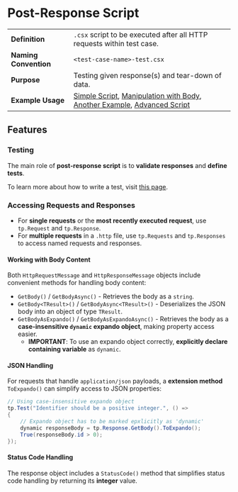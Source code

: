# Post-Response Script

|   |   |
|----------------------|----------------|
| **Definition**       | `.csx` script to be executed after all HTTP requests within test case. |
| **Naming Convention** | `<test-case-name>-test.csx` |
| **Purpose**         | Testing given response(s) and tear-down of data. |
| **Example Usage**         | [Simple Script](https://github.com/Kros-sk/TeaPie/blob/master/demo/Tests/1.%20Customers/AddCustomer-test.csx), [Manipulation with Body](https://github.com/Kros-sk/TeaPie/blob/master/demo/Tests/2.%20Cars/AddCar-test.csx), [Another Example](https://github.com/Kros-sk/TeaPie/blob/master/demo/Tests/2.%20Cars/EditCar-test.csx), [Advanced Script](https://github.com/Kros-sk/TeaPie/blob/master/demo/Tests/3.%20Car%20Rentals/RentCar-test.csx) |

## Features

### Testing

The main role of **post-response script** is to **validate responses** and **define tests**.

To learn more about how to write a test, visit [this page](../how-to-write-tests.md).

### Accessing Requests and Responses

- For **single requests** or the **most recently executed request**, use `tp.Request` and `tp.Response`.
- For **multiple requests** in a `.http` file, use `tp.Requests` and `tp.Responses` to access named requests and responses.

#### Working with Body Content

Both `HttpRequestMessage` and `HttpResponseMessage` objects include convenient methods for handling body content:

- `GetBody()` / `GetBodyAsync()` - Retrieves the body as a `string`.
- `GetBody<TResult>()` / `GetBodyAsync<TResult>()` - Deserializes the JSON body into an object of type `TResult`.
- `GetBodyAsExpando()` / `GetBodyAsExpandoAsync()` - Retrieves the body as a **case-insensitive `dynamic` expando object**, making property access easier.
  - **IMPORTANT**: To use an expando object correctly, **explicitly declare containing variable** as `dynamic`.

#### JSON Handling

For requests that handle `application/json` payloads, a **extension method** `ToExpando()` can simplify access to JSON properties:

```csharp
// Using case-insensitive expando object
tp.Test("Identifier should be a positive integer.", () =>
{
    // Expando object has to be marked epxlicitly as 'dynamic'
    dynamic responseBody = tp.Response.GetBody().ToExpando();
    True(responseBody.id > 0);
});
```

#### Status Code Handling

The response object includes a `StatusCode()` method that simplifies status code handling by returning its **integer** value.
